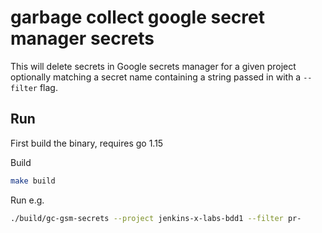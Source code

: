 # garbage collect google secret manager secrets

This will delete secrets in Google secrets manager for a given project optionally matching a 
secret name containing a string passed in with a `--filter` flag.

## Run

First build the binary, requires go 1.15

Build
```bash
make build
```
Run e.g.
```bash
./build/gc-gsm-secrets --project jenkins-x-labs-bdd1 --filter pr-
```
